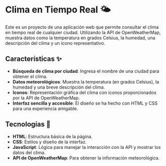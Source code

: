 # Clima en Tiempo Real 🌤️

Este es un proyecto de una aplicación web que permite consultar el clima en tiempo real de cualquier ciudad. Utilizando la API de OpenWeatherMap, muestra datos como la temperatura en grados Celsius, la humedad, una descripción del clima y un ícono representativo.

## Características ✨

- **Búsqueda de clima por ciudad**: Ingresa el nombre de una ciudad para obtener el clima.
- **Datos meteorológicos**: Muestra la temperatura (en grados Celsius), la humedad y una breve descripción del clima.
- **Iconos**: Representación gráfica del clima con iconos proporcionados por la API de OpenWeatherMap.
- **Interfaz sencilla y accesible**: El diseño se ha hecho con HTML y CSS para una experiencia amigable.

## Tecnologías 🚀

- **HTML**: Estructura básica de la página.
- **CSS**: Estilos y diseño de la interfaz.
- **JavaScript**: Lógica para manejar la interacción con la API y mostrar los datos del clima.
- **API de OpenWeatherMap**: Para obtener la información meteorológica.
